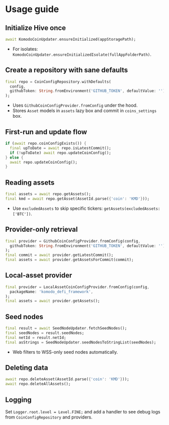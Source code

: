 # Usage guide

## Initialize Hive once

```dart
await KomodoCoinUpdater.ensureInitialized(appStoragePath);
```

- For isolates: `KomodoCoinUpdater.ensureInitializedIsolate(fullAppFolderPath)`.

## Create a repository with sane defaults

```dart
final repo = CoinConfigRepository.withDefaults(
  config,
  githubToken: String.fromEnvironment('GITHUB_TOKEN', defaultValue: ''),
);
```

- Uses `GithubCoinConfigProvider.fromConfig` under the hood.
- Stores `Asset` models in `assets` lazy box and commit in `coins_settings` box.

## First-run and update flow

```dart
if (await repo.coinConfigExists()) {
  final upToDate = await repo.isLatestCommit();
  if (!upToDate) await repo.updateCoinConfig();
} else {
  await repo.updateCoinConfig();
}
```

## Reading assets

```dart
final assets = await repo.getAssets();
final kmd = await repo.getAsset(AssetId.parse({'coin': 'KMD'}));
```

- Use `excludedAssets` to skip specific tickers: `getAssets(excludedAssets: ['BTC'])`.

## Provider-only retrieval

```dart
final provider = GithubCoinConfigProvider.fromConfig(config,
  githubToken: String.fromEnvironment('GITHUB_TOKEN', defaultValue: ''),
);
final commit = await provider.getLatestCommit();
final assets = await provider.getAssetsForCommit(commit);
```

## Local-asset provider

```dart
final provider = LocalAssetCoinConfigProvider.fromConfig(config,
  packageName: 'komodo_defi_framework',
);
final assets = await provider.getAssets();
```

## Seed nodes

```dart
final result = await SeedNodeUpdater.fetchSeedNodes();
final seedNodes = result.seedNodes;
final netId = result.netId;
final asStrings = SeedNodeUpdater.seedNodesToStringList(seedNodes);
```

- Web filters to WSS-only seed nodes automatically.

## Deleting data

```dart
await repo.deleteAsset(AssetId.parse({'coin': 'KMD'}));
await repo.deleteAllAssets();
```

## Logging

Set `Logger.root.level = Level.FINE;` and add a handler to see debug logs from
`CoinConfigRepository` and providers.
